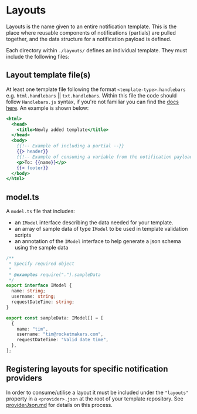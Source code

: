 # Layouts

Layouts is the name given to an entire notification template. This is the place where reusable components of notifications (partials) are pulled together, and the data structure for a notification payload is defined.

Each directory within `./layouts/` defines an individual template. They must include the following files:

## Layout template file(s)

At least one template file following the format `<template-type>.handlebars` e.g. `html.handlebars` || `txt.handlebars`. Within this file the code should follow `Handlebars.js` syntax, if you're not familiar you can find the [docs here](https://handlebarsjs.com/). An example is shown below:

```handlebars
<html>
  <head>
    <title>Newly added template</title>
  </head>
  <body>
    {{!-- Example of including a partial --}}
    {{> header}}
    {{!-- Example of consuming a variable from the notification payload --}}
    <p>To: {{name}}</p>
    {{> footer}}
  </body>
</html>
```

## model.ts

A `model.ts` file that includes:

- an `IModel` interface describing the data needed for your template.
- an array of sample data of type `IModel` to be used in template validation scripts
- an annotation of the `IModel` interface to help generate a json schema using the sample data

```typescript
/**
 * Specify required object
 *
 * @examples require(".").sampleData
 */
export interface IModel {
  name: string;
  username: string;
  requestDateTime: string;
}

export const sampleData: IModel[] = [
  {
    name: "tim",
    username: "tim@rocketmakers.com",
    requestDateTime: "Valid date time",
  },
];
```

## Registering layouts for specific notification providers

In order to consume/utilise a layout it must be included under the `"layouts"` property in a `<provider>.json` at the root of your template repository. See [providerJson.md](./providerJson.md) for details on this process.
